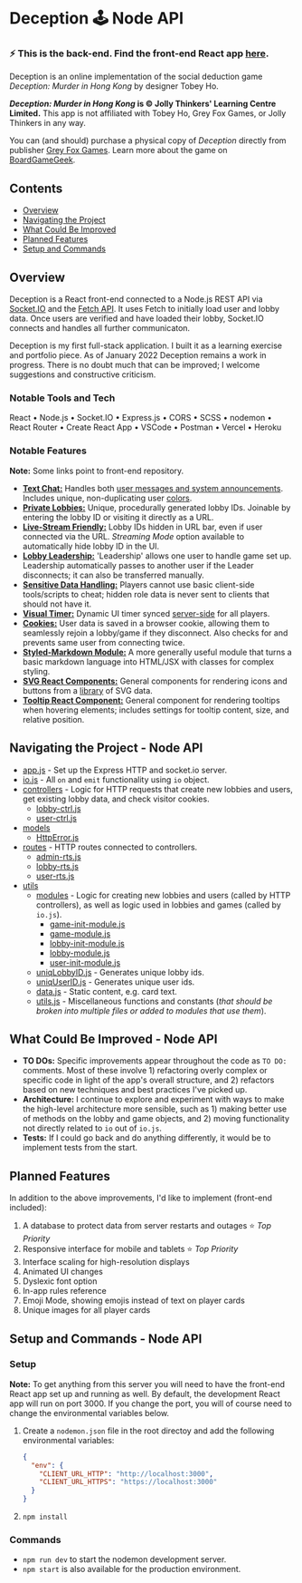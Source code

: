 # Deception 🕹 Node API

### ⚡️ This is the back-end. Find the front-end React app [here](https://github.com/Zilifant/mhk-front).

Deception is an online implementation of the social deduction game *Deception: Murder in Hong Kong* by designer Tobey Ho.

***Deception: Murder in Hong Kong* is © Jolly Thinkers' Learning Centre Limited.**
This app is not affiliated with Tobey Ho, Grey Fox Games, or Jolly Thinkers in any way.

You can (and should) purchase a physical copy of *Deception* directly from publisher [Grey Fox Games](https://greyfoxgames.com/deception-murder-in-hong-kong/). Learn more about the game on [BoardGameGeek](https://boardgamegeek.com/boardgame/156129/deception-murder-hong-kong).

## Contents
- [Overview](#overview)
- [Navigating the Project](#navigating-the-project---node-api)
- [What Could Be Improved](#what-could-be-improved---node-api)
- [Planned Features](#planned-features)
- [Setup and Commands](#setup-and-commands---node-api)

## Overview
Deception is a React front-end connected to a Node.js REST API via [Socket.IO](https://socket.io/) and the [Fetch API](https://developer.mozilla.org/en-US/docs/Web/API/Fetch_API). It uses Fetch to initially load user and lobby data. Once users are verified and have loaded their lobby, Socket.IO connects and handles all further communicaton.

Deception is my first full-stack application. I built it as a learning exercise and portfolio piece. As of January 2022 Deception remains a work in progress. There is no doubt much that can be improved; I welcome suggestions and constructive criticism.

### Notable Tools and Tech
React • Node.js • Socket.IO • Express.js • CORS • SCSS • nodemon • React Router • Create React App • VSCode • Postman • Vercel • Heroku 

### Notable Features
**Note:** Some links point to front-end repository.
- [**Text Chat:**](https://github.com/Zilifant/mhk-front/tree/main/src/components/lobby/chat) Handles both [user messages and system announcements](https://github.com/Zilifant/mhk-front/blob/main/src/hooks/chat-hook.js). Includes unique, non-duplicating user [colors](https://github.com/Zilifant/mhk-back/blob/main/utils/modules/lobby-module.js).
- [**Private Lobbies:**](https://github.com/Zilifant/mhk-back/blob/main/controllers/lobby-ctrl.js) Unique, procedurally generated lobby IDs. Joinable by entering the lobby ID or visiting it directly as a URL.
- [**Live-Stream Friendly:**](https://github.com/Zilifant/mhk-front/blob/main/src/components/lobby/Foyer.jsx) Lobby IDs hidden in URL bar, even if user connected via the URL. *Streaming Mode* option available to automatically hide lobby ID in the UI.
- [**Lobby Leadership:**](https://github.com/Zilifant/mhk-back/blob/main/utils/modules/lobby-module.js) 'Leadership' allows one user to handle game set up. Leadership automatically passes to another user if the Leader disconnects; it can also be transferred manually.
- [**Sensitive Data Handling:**](https://github.com/Zilifant/mhk-back/blob/main/io.js#L335) Players cannot use basic client-side tools/scripts to cheat; hidden role data is never sent to clients that should not have it.
- [**Visual Timer:**](https://github.com/Zilifant/mhk-front/blob/main/src/components/lobby/main/game/Timer.jsx) Dynamic UI timer synced [server-side](https://github.com/Zilifant/mhk-back/blob/main/utils/modules/game-module.js#L238) for all players.
- [**Cookies:**](https://github.com/Zilifant/mhk-back/blob/main/controllers/user-ctrl.js) User data is saved in a browser cookie, allowing them to seamlessly rejoin a lobby/game if they disconnect. Also checks for and prevents same user from connecting twice.
- [**Styled-Markdown Module:**](https://github.com/Zilifant/mhk-front/blob/main/src/util/styled-markdown.js) A more generally useful module that turns a basic markdown language into HTML/JSX with classes for complex styling.
- [**SVG React Components:**](https://github.com/Zilifant/mhk-front/tree/main/src/components/shared) General components for rendering icons and buttons from a [library](https://github.com/Zilifant/mhk-front/blob/main/src/util/static-content/svgs-html.js) of SVG data.
- [**Tooltip React Component:**](https://github.com/Zilifant/mhk-front/tree/main/src/components/shared) General component for rendering tooltips when hovering elements; includes settings for tooltip content, size, and relative position.

## Navigating the Project - Node API
* [app.js](./app.js) - Set up the Express HTTP and socket.io server.
* [io.js](./io.js) - All `on` and `emit` functionality using `io` object.
* [controllers](./controllers) - Logic for HTTP requests that create new lobbies and users, get existing lobby data, and check visitor cookies.
  * [lobby-ctrl.js](./controllers/lobby-ctrl.js)
  * [user-ctrl.js](./controllers/user-ctrl.js)
* [models](./models)
  * [HttpError.js](./models/HttpError.js)
* [routes](./routes) - HTTP routes connected to controllers.
  * [admin-rts.js](./routes/admin-rts.js)
  * [lobby-rts.js](./routes/lobby-rts.js)
  * [user-rts.js](./routes/user-rts.js)
* [utils](./utils)
  * [modules](./utils/modules) - Logic for creating new lobbies and users (called by HTTP controllers), as well as logic used in lobbies and games (called by `io.js`).
    * [game-init-module.js](./utils/modules/game-init-module.js)
    * [game-module.js](./utils/modules/game-module.js)
    * [lobby-init-module.js](./utils/modules/lobby-init-module.js)
    * [lobby-module.js](./utils/modules/lobby-module.js)
    * [user-init-module.js](./utils/modules/user-init-module.js)
  * [uniqLobbyID.js](./utils/uniqLobbyID.js) - Generates unique lobby ids.
  * [uniqUserID.js](./utils/uniqUserID.js) - Generates unique user ids.
  * [data.js](./utils/data.js) - Static content, e.g. card text.
  * [utils.js](./utils/utils.js) - Miscellaneous functions and constants (*that should be broken into multiple files or added to modules that use them*).

## What Could Be Improved - Node API
* **TO DOs:** Specific improvements appear throughout the code as `TO DO:` comments. Most of these involve 1) refactoring overly complex or specific code in light of the app's overall structure, and 2) refactors based on new techniques and best practices I've picked up.
* **Architecture:** I continue to explore and experiment with ways to make the high-level architecture more sensible, such as 1) making better use of methods on the lobby and game objects, and 2) moving functionality not directly related to `io` out of `io.js`.
* **Tests:** If I could go back and do anything differently, it would be to implement tests from the start.

## Planned Features
In addition to the above improvements, I'd like to implement (front-end included):
1. A database to protect data from server restarts and outages ⭐️ *Top Priority*
2. Responsive interface for mobile and tablets ⭐️ *Top Priority*
3. Interface scaling for high-resolution displays
4. Animated UI changes
5. Dyslexic font option
6. In-app rules reference
7. Emoji Mode, showing emojis instead of text on player cards
8. Unique images for all player cards

## Setup and Commands - Node API

### Setup

**Note:** To get anything from this server you will need to have the front-end React app set up and running as well. By default, the development React app will run on port 3000. If you change the port, you will of course need to change the environmental variables below.

1. Create a `nodemon.json` file in the root directoy and add the following environmental variables:

    ```json
    {
      "env": {
        "CLIENT_URL_HTTP": "http://localhost:3000",
        "CLIENT_URL_HTTPS": "https://localhost:3000"
      }
    }
    ```
2. `npm install`

### Commands

- `npm run dev` to start the nodemon development server.
- `npm start` is also available for the production environment.